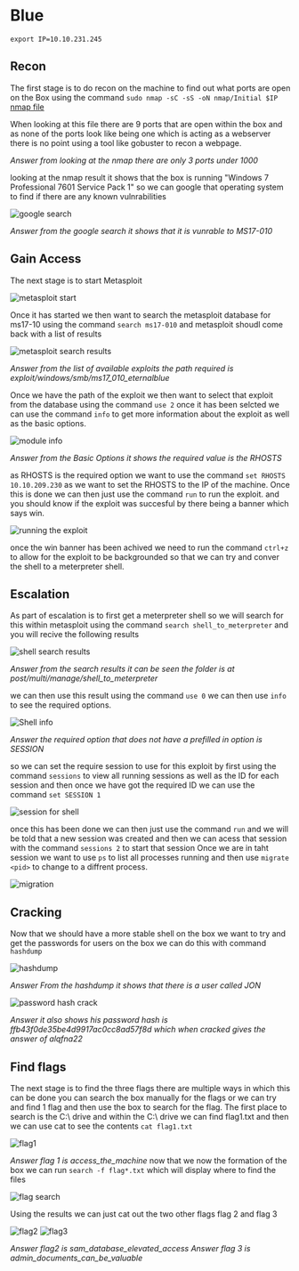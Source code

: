 # Blue

`export IP=10.10.231.245`

## Recon

The first stage is to do recon on the machine to find out what ports are open on the Box using the command `sudo nmap -sC -sS -oN nmap/Initial $IP` [nmap file]()

When looking at this file there are 9 ports that are open within the box and as none of the ports look like being one which is acting as a webserver there is no point using a tool like gobuster to recon a webpage.

*Answer from looking at the nmap there are only 3 ports under 1000*

looking at the nmap result it shows that the box is running "Windows 7 Professional 7601 Service Pack 1" so we can google that operating system to find if there are any known vulnrabilities

![google search](https://github.com/tigercub-co/TryHackMe/blob/master/Blue/Images/Google%20search.PNG)

*Answer from the google search it shows that it is vunrable to MS17-010*

## Gain Access

The next stage is to start Metasploit

![metasploit start](https://github.com/tigercub-co/TryHackMe/blob/master/Blue/Images/Metasloit_Start.PNG)

Once it has started we then want to search the metasploit database for ms17-10 using the command `search ms17-010` and metasploit shoudl come back with a list of results

![metasploit search results](https://github.com/tigercub-co/TryHackMe/blob/master/Blue/Images/Metasloit_Search.PNG)

*Answer from the list of available exploits the path required is exploit/windows/smb/ms17_010_eternalblue*

Once we have the path of the exploit we then want to select that exploit from the database using the command `use 2` once it has been selcted we can use the command `info` to get more information about the exploit as well as the basic options.

![module info](https://github.com/tigercub-co/TryHackMe/blob/master/Blue/Images/Metasloit_info.PNG)

*Answer from the Basic Options it shows the required value is the RHOSTS*

as RHOSTS is the required option we want to use the command `set RHOSTS 10.10.209.230` as we want to set the RHOSTS to the IP of the machine.
Once this is done we can then just use the command `run` to run the exploit. and you should know if the exploit was succesful by there being a banner which says win.

![running the exploit](https://github.com/tigercub-co/TryHackMe/blob/master/Blue/Images/running%20the%20exploit.PNG)

once the win banner has been achived we need to run the command `ctrl+z` to allow for the exploit to be backgrounded so that we can try and conver the shell to a meterpreter shell.

## Escalation
As part of escalation is to first get a meterpreter shell so we will search for this within metasploit using the command `search shell_to_meterpreter` and you will recive the following results

![shell search results](https://github.com/tigercub-co/TryHackMe/blob/master/Blue/Images/search%20shell%20to%20meterpreter.PNG)

*Answer from the search results it can be seen the folder is at post/multi/manage/shell_to_meterpreter*

we can then use this result using the command `use 0` we can then use `info` to see the required options.

![Shell info](https://github.com/tigercub-co/TryHackMe/blob/master/Blue/Images/shell%20info.PNG)

*Answer the required option that does not have a prefilled in option is SESSION*

so we can set the require session to use for this exploit by first using the command `sessions` to view all running sessions as well as the ID for each session and then once we have got the required ID we can use the command `set SESSION 1`

![session for shell](https://github.com/tigercub-co/TryHackMe/blob/master/Blue/Images/session%20for%20shell.PNG)

once this has been done we can then just use the command `run` and we will be told that a new session was created and then we can acess that session with the command `sessions 2` to start that session
Once we are in taht session we want to use `ps` to list all processes running and then use `migrate <pid>` to change to a diffrent process.

![migration](https://github.com/tigercub-co/TryHackMe/blob/master/Blue/Images/)

## Cracking
 
Now that we should have a more stable shell on the box we want to try and get the passwords for users on the box we can do this with command `hashdump` 

![hashdump](https://github.com/tigercub-co/TryHackMe/blob/master/Blue/Images/migrate.PNG)

*Answer From the hashdump it shows that there is a user called JON*

![password hash crack](https://github.com/tigercub-co/TryHackMe/blob/master/Blue/Images/passwordhash.PNG)

*Answer it also shows his password hash is ffb43f0de35be4d9917ac0cc8ad57f8d which when cracked gives the answer of alqfna22*

## Find flags

The next stage is to find the three flags there are multiple ways in which this can be done you can search the box manually for the flags or we can try and find 1 flag and then use the box to search for the flag. The first place to search is the C:\ drive and within the C:\ drive we can find flag1.txt and then we can use cat to see the contents `cat flag1.txt`

![flag1](https://github.com/tigercub-co/TryHackMe/blob/master/Blue/Images/flag1.PNG)

*Answer flag 1 is access_the_machine*
now that we now the formation of the box we can run `search -f flag*.txt` which will display where to find the files 

![flag search](https://github.com/tigercub-co/TryHackMe/blob/master/Blue/Images/flagsearch.PNG)

Using the results we can just cat out the two other flags flag 2 and flag 3

![flag2](https://github.com/tigercub-co/TryHackMe/blob/master/Blue/Images/flag2.PNG)
![flag3](https://github.com/tigercub-co/TryHackMe/blob/master/Blue/Images/flag3.PNG)

*Answer flag2 is sam_database_elevated_access*
*Answer flag 3 is admin_documents_can_be_valuable* 
